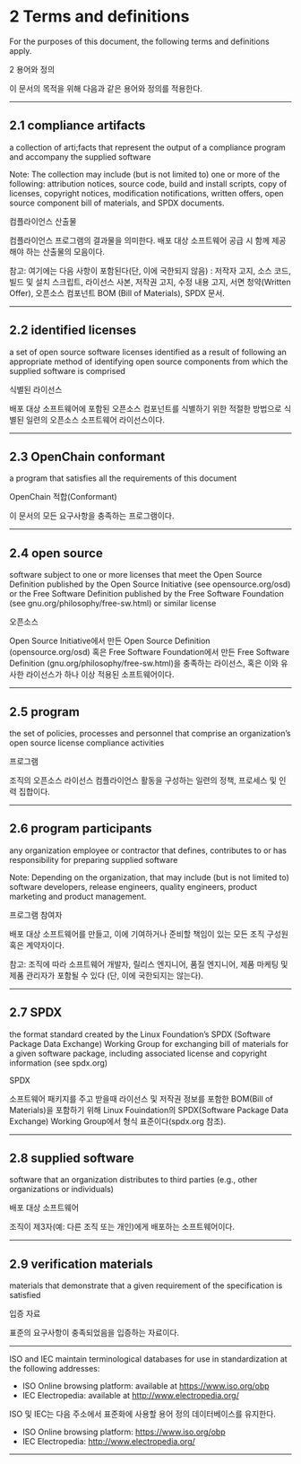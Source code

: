 # 2 Terms and definitions

For the purposes of this document, the following terms and definitions apply.

2 용어와 정의

이 문서의 목적을 위해 다음과 같은 용어와 정의를 적용한다. 

---

## 2.1 compliance artifacts 
a collection of arti;facts that represent the output of a compliance program and accompany the supplied software 

Note: The collection may include (but is not limited to) one or more of the following: attribution notices, source code, build and install scripts, copy of licenses, copyright notices, modification notifications, written offers, open source component bill of materials, and SPDX documents.

컴플라이언스 산출물

컴플라이언스 프로그램의 결과물을 의미한다. 배포 대상 소프트웨어 공급 시 함께 제공해야 하는 산출물의 모음이다. 

참고: 여기에는 다음 사항이 포함된다(단, 이에 국한되지 않음) : 저작자 고지, 소스 코드, 빌드 및 설치 스크립트, 라이선스 사본, 저작권 고지, 수정 내용 고지, 서면 청약(Written Offer), 오픈소스 컴포넌트 BOM (Bill of Materials), SPDX 문서.

---

## 2.2 identified licenses 
a set of open source software licenses identified as a result of following an appropriate method of identifying open source components from which the supplied software is comprised

식별된 라이선스

배포 대상 소프트웨어에 포함된 오픈소스 컴포넌트를 식별하기 위한 적절한 방법으로 식별된 일련의 오픈소스 소프트웨어 라이선스이다. 

---

## 2.3 OpenChain conformant
a program that satisfies all the requirements of this document


OpenChain 적합(Conformant)

이 문서의 모든 요구사항을 충족하는 프로그램이다.

---

## 2.4 open source 
software subject to one or more licenses that meet the Open Source Definition published by the Open Source Initiative (see opensource.org/osd) or the Free Software Definition published by the Free Software Foundation (see gnu.org/philosophy/free-sw.html) or similar license


오픈소스

Open Source Initiative에서 만든 Open Source Definition (opensource.org/osd) 혹은 Free Software Foundation에서 만든 Free Software Definition (gnu.org/philosophy/free-sw.html)을 충족하는 라이선스, 혹은 이와 유사한 라이선스가 하나 이상 적용된 소프트웨어이다.

---

## 2.5 program 
the set of policies, processes and personnel that comprise an organization’s open source license compliance activities

프로그램

조직의 오픈소스 라이선스 컴플라이언스 활동을 구성하는 일련의 정책, 프로세스 및 인력 집합이다.

---

## 2.6 program participants
any organization employee or contractor that defines, contributes to or has responsibility for preparing supplied software 

Note: Depending on the organization, that may include (but is not limited to) software developers, release engineers, quality engineers, product marketing and product management.

프로그램 참여자

배포 대상 소프트웨어를 만들고, 이에 기여하거나 준비할 책임이 있는 모든 조직 구성원 혹은 계약자이다. 

참고: 조직에 따라 소프트웨어 개발자, 릴리스 엔지니어, 품질 엔지니어, 제품 마케팅 및 제품 관리자가 포함될 수 있다 (단, 이에 국한되지는 않는다).

---


## 2.7 SPDX 
the format standard created by the Linux Foundation’s SPDX (Software Package Data Exchange) Working Group for exchanging bill of materials for a given software package, including associated license and copyright information (see spdx.org)


SPDX

소프트웨어 패키지를 주고 받을때 라이선스 및 저작권 정보를 포함한 BOM(Bill of Materials)을 포함하기 위해 Linux Fouindation의 SPDX(Software Package Data Exchange) Working Group에서 형식 표준이다(spdx.org 참조). 

---

## 2.8 supplied software 
software that an organization distributes to third parties (e.g., other organizations or individuals)

배포 대상 소프트웨어

조직이 제3자(예: 다른 조직 또는 개인)에게 배포하는 소프트웨어이다. 

---

## 2.9 verification materials 

materials that demonstrate that a given requirement of the specification is satisfied 


입증 자료

표준의 요구사항이 충족되었음을 입증하는 자료이다. 

---

ISO and IEC maintain terminological databases for use in standardization at the following addresses:

* ISO Online browsing platform: available at https://www.iso.org/obp
* IEC Electropedia: available at http://www.electropedia.org/


ISO 및 IEC는 다음 주소에서 표준화에 사용할 용어 정의 데이터베이스를 유지한다. 

* ISO Online browsing platform: https://www.iso.org/obp
* IEC Electropedia: http://www.electropedia.org/

---